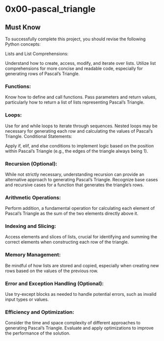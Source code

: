# 0x00-pascal_triangle

## Must Know

To successfully complete this project, you should revise the following Python concepts:

Lists and List Comprehensions:

Understand how to create, access, modify, and iterate over lists.
Utilize list comprehensions for more concise and readable code, especially for generating rows of Pascal’s Triangle.

### Functions:

Know how to define and call functions.
Pass parameters and return values, particularly how to return a list of lists representing Pascal’s Triangle.

### Loops:

Use for and while loops to iterate through sequences.
Nested loops may be necessary for generating each row and calculating the values of Pascal’s Triangle.
Conditional Statements:

Apply if, elif, and else conditions to implement logic based on the position within Pascal’s Triangle (e.g., the edges of the triangle always being 1).

### Recursion (Optional):

While not strictly necessary, understanding recursion can provide an alternative approach to generating Pascal’s Triangle.
Recognize base cases and recursive cases for a function that generates the triangle’s rows.

### Arithmetic Operations:

Perform addition, a fundamental operation for calculating each element of Pascal’s Triangle as the sum of the two elements directly above it.

### Indexing and Slicing:

Access elements and slices of lists, crucial for identifying and summing the correct elements when constructing each row of the triangle.

### Memory Management:

Be mindful of how lists are stored and copied, especially when creating new rows based on the values of the previous row.

### Error and Exception Handling (Optional):

Use try-except blocks as needed to handle potential errors, such as invalid input types or values.

### Efficiency and Optimization:

Consider the time and space complexity of different approaches to generating Pascal’s Triangle.
Evaluate and apply optimizations to improve the performance of the solution.